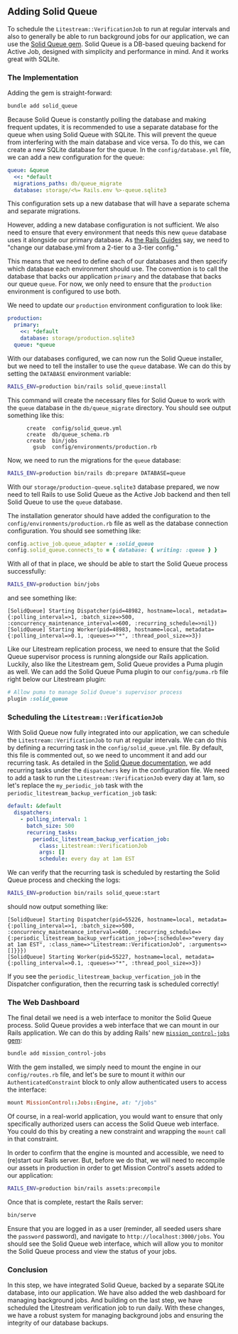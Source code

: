 ## Adding Solid Queue

To schedule the `Litestream::VerificationJob` to run at regular intervals and also to generally be able to run background jobs for our application, we can use the [Solid Queue gem](https://github.com/rails/solid_queue). Solid Queue is a DB-based queuing backend for Active Job, designed with simplicity and performance in mind. And it works great with SQLite.

### The Implementation

Adding the gem is straight-forward:

```sh
bundle add solid_queue
```

Because Solid Queue is constantly polling the database and making frequent updates, it is recommended to use a separate database for the queue when using Solid Queue with SQLite. This will prevent the queue from interfering with the main database and vice versa. To do this, we can create a new SQLite database for the queue. In the `config/database.yml` file, we can add a new configuration for the queue:

```yaml
queue: &queue
  <<: *default
  migrations_paths: db/queue_migrate
  database: storage/<%= Rails.env %>-queue.sqlite3
```

This configuration sets up a new database that will have a separate schema and separate migrations.

However, adding a new database configuration is not sufficient. We also need to ensure that every environment that needs this new `queue` database uses it alongside our primary database. As [the Rails Guides](https://guides.rubyonrails.org/active_record_multiple_databases.html) say, we need to "change our database.yml from a 2-tier to a 3-tier config."

This means that we need to define each of our databases and then specify which database each environment should use. The convention is to call the database that backs our application `primary` and the database that backs our queue `queue`. For now, we only need to ensure that the `production` environment is configured to use both.

We need to update our `production` environment configuration to look like:

```yaml
production:
  primary:
    <<: *default
    database: storage/production.sqlite3
  queue: *queue
```

With our databases configured, we can now run the Solid Queue installer, but we need to tell the installer to use the `queue` database. We can do this by setting the `DATABASE` environment variable:

```sh
RAILS_ENV=production bin/rails solid_queue:install
```

This command will create the necessary files for Solid Queue to work with the `queue` database in the `db/queue_migrate` directory. You should see output something like this:

```
      create  config/solid_queue.yml
      create  db/queue_schema.rb
      create  bin/jobs
        gsub  config/environments/production.rb
```

Now, we need to run the migrations for the `queue` database:

```sh
RAILS_ENV=production bin/rails db:prepare DATABASE=queue
```

With our `storage/production-queue.sqlite3` database prepared, we now need to tell Rails to use Solid Queue as the Active Job backend and then tell Solid Queue to use the `queue` database.

The installation generator should have added the configuration to the `config/environments/production.rb` file as well as the database connection configuration. You should see something like:

```ruby
config.active_job.queue_adapter = :solid_queue
config.solid_queue.connects_to = { database: { writing: :queue } }
```

With all of that in place, we should be able to start the Solid Queue process successfully:

```sh
RAILS_ENV=production bin/jobs
```

and see something like:

```
[SolidQueue] Starting Dispatcher(pid=48982, hostname=local, metadata={:polling_interval=>1, :batch_size=>500, :concurrency_maintenance_interval=>600, :recurring_schedule=>nil})
[SolidQueue] Starting Worker(pid=48983, hostname=local, metadata={:polling_interval=>0.1, :queues=>"*", :thread_pool_size=>3})
```

Like our Litestream replication process, we need to ensure that the Solid Queue supervisor process is running alongside our Rails application. Luckily, also like the Litestream gem, Solid Queue provides a Puma plugin as well. We can add the Solid Queue Puma plugin to our `config/puma.rb` file right below our Litestream plugin:

```ruby
# Allow puma to manage Solid Queue's supervisor process
plugin :solid_queue
```

### Scheduling the `Litestream::VerificationJob`

With Solid Queue now fully integrated into our application, we can schedule the `Litestream::VerificationJob` to run at regular intervals. We can do this by defining a recurring task in the `config/solid_queue.yml` file. By default, this file is commented out, so we need to uncomment it and add our recurring task. As detailed in the [Solid Queue documentation](https://github.com/rails/solid_queue?tab=readme-ov-file#recurring-tasks), we add recurring tasks under the `dispatchers` key in the configuration file. We need to add a task to run the `Litestream::VerificationJob` every day at 1am, so let's replace the `my_periodic_job` task with the `periodic_litestream_backup_verfication_job` task:

```yaml
default: &default
  dispatchers:
    - polling_interval: 1
      batch_size: 500
      recurring_tasks:
        periodic_litestream_backup_verfication_job:
          class: Litestream::VerificationJob
          args: []
          schedule: every day at 1am EST
```

We can verify that the recurring task is scheduled by restarting the Solid Queue process and checking the logs:

```sh
RAILS_ENV=production bin/rails solid_queue:start
```

should now output something like:

```
[SolidQueue] Starting Dispatcher(pid=55226, hostname=local, metadata={:polling_interval=>1, :batch_size=>500, :concurrency_maintenance_interval=>600, :recurring_schedule=>{:periodic_litestream_backup_verfication_job=>{:schedule=>"every day at 1am EST", :class_name=>"Litestream::VerificationJob", :arguments=>[]}}})
[SolidQueue] Starting Worker(pid=55227, hostname=local, metadata={:polling_interval=>0.1, :queues=>"*", :thread_pool_size=>3})
```

If you see the `periodic_litestream_backup_verfication_job` in the Dispatcher configuration, then the recurring task is scheduled correctly!

### The Web Dashboard

The final detail we need is a web interface to monitor the Solid Queue process. Solid Queue provides a web interface that we can mount in our Rails application. We can do this by adding Rails' new [`mission_control-jobs` gem](https://github.com/rails/mission_control-jobs):

```sh
bundle add mission_control-jobs
```

With the gem installed, we simply need to mount the engine in our `config/routes.rb` file, and let's be sure to mount it _within_ our `AuthenticatedConstraint` block to only allow authenticated users to access the interface:

```ruby
mount MissionControl::Jobs::Engine, at: "/jobs"
```

Of course, in a real-world application, you would want to ensure that only specifically authorized users can access the Solid Queue web interface. You could do this by creating a new constraint and wrapping the `mount` call in that constraint.

In order to confirm that the engine is mounted and accessible, we need to (re)start our Rails server. But, before we do that, we will need to recompile our assets in production in order to get Mission Control's assets added to our application:

```sh
RAILS_ENV=production bin/rails assets:precompile
```

Once that is complete, restart the Rails server:

```sh
bin/serve
```

Ensure that you are logged in as a user (reminder, all seeded users share the `password` password), and navigate to `http://localhost:3000/jobs`. You should see the Solid Queue web interface, which will allow you to monitor the Solid Queue process and view the status of your jobs.

### Conclusion

In this step, we have integrated Solid Queue, backed by a separate SQLite database, into our application. We have also added the web dashboard for managing background jobs. And building on the last step, we have scheduled the Litestream verification job to run daily. With these changes, we have a robust system for managing background jobs and ensuring the integrity of our database backups.
